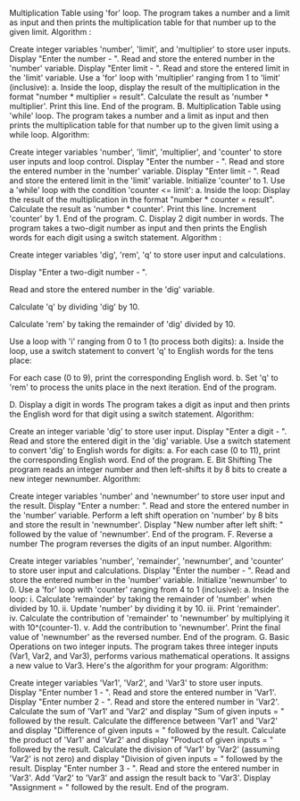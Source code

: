 Multiplication Table using 'for' loop.
The program takes a number and a limit as input and then prints the multiplication table for that number up to the given limit.
Algorithm :

Create integer variables 'number', 'limit', and 'multiplier' to store user inputs.
Display "Enter the number - ".
Read and store the entered number in the 'number' variable.
Display "Enter limit - ".
Read and store the entered limit in the 'limit' variable.
Use a 'for' loop with 'multiplier' ranging from 1 to 'limit' (inclusive): a. Inside the loop, display the result of the multiplication in the format "number * multiplier = result".
Calculate the result as 'number * multiplier'.
Print this line.
End of the program.
B. Multiplication Table using 'while' loop.
The program takes a number and a limit as input and then prints the multiplication table for that number up to the given limit using a while loop.
Algorithm:

Create integer variables 'number', 'limit', 'multiplier', and 'counter' to store user inputs and loop control.
Display "Enter the number - ".
Read and store the entered number in the 'number' variable.
Display "Enter limit - ".
Read and store the entered limit in the 'limit' variable.
Initialize 'counter' to 1.
Use a 'while' loop with the condition 'counter <= limit': a. Inside the loop:
Display the result of the multiplication in the format "number * counter = result".
Calculate the result as 'number * counter'.
Print this line.
Increment 'counter' by 1.
End of the program.
C. Display 2 digit number in words. The program takes a two-digit number as input and then prints the English words for each digit using a switch statement.
Algorithm :

Create integer variables 'dig', 'rem', 'q' to store user input and calculations.

Display "Enter a two-digit number - ".

Read and store the entered number in the 'dig' variable.

Calculate 'q' by dividing 'dig' by 10.

Calculate 'rem' by taking the remainder of 'dig' divided by 10.

Use a loop with 'i' ranging from 0 to 1 (to process both digits): a. Inside the loop, use a switch statement to convert 'q' to English words for the tens place:

For each case (0 to 9), print the corresponding English word. b. Set 'q' to 'rem' to process the units place in the next iteration.
End of the program.

D. Display a digit in words
The program takes a digit as input and then prints the English word for that digit using a switch statement.
Algorithm:

Create an integer variable 'dig' to store user input.
Display "Enter a digit - ".
Read and store the entered digit in the 'dig' variable.
Use a switch statement to convert 'dig' to English words for digits: a. For each case (0 to 11), print the corresponding English word.
End of the program.
E. Bit Shifting
The program reads an integer number and then left-shifts it by 8 bits to create a new integer newnumber.
Algorithm:

Create integer variables 'number' and 'newnumber' to store user input and the result.
Display "Enter a number: ".
Read and store the entered number in the 'number' variable.
Perform a left shift operation on 'number' by 8 bits and store the result in 'newnumber'.
Display "New number after left shift: " followed by the value of 'newnumber'.
End of the program.
F. Reverse a number
The program reverses the digits of an input number.
Algorithm:

Create integer variables 'number', 'remainder', 'newnumber', and 'counter' to store user input and calculations.
Display "Enter the number - ".
Read and store the entered number in the 'number' variable.
Initialize 'newnumber' to 0.
Use a 'for' loop with 'counter' ranging from 4 to 1 (inclusive): a. Inside the loop: i. Calculate 'remainder' by taking the remainder of 'number' when divided by 10. ii. Update 'number' by dividing it by 10. iii. Print 'remainder'. iv. Calculate the contribution of 'remainder' to 'newnumber' by multiplying it with 10^(counter-1). v. Add the contribution to 'newnumber'.
Print the final value of 'newnumber' as the reversed number.
End of the program.
G. Basic Operations on two integer inputs. The program takes three integer inputs (Var1, Var2, and Var3), performs various mathematical operations.
It assigns a new value to Var3. Here's the algorithm for your program:
Algorithm:

Create integer variables 'Var1', 'Var2', and 'Var3' to store user inputs.
Display "Enter number 1 - ".
Read and store the entered number in 'Var1'.
Display "Enter number 2 - ".
Read and store the entered number in 'Var2'.
Calculate the sum of 'Var1' and 'Var2' and display "Sum of given inputs = " followed by the result.
Calculate the difference between 'Var1' and 'Var2' and display "Difference of given inputs = " followed by the result.
Calculate the product of 'Var1' and 'Var2' and display "Product of given inputs = " followed by the result.
Calculate the division of 'Var1' by 'Var2' (assuming 'Var2' is not zero) and display "Division of given inputs = " followed by the result.
Display "Enter number 3 - ".
Read and store the entered number in 'Var3'.
Add 'Var2' to 'Var3' and assign the result back to 'Var3'. Display "Assignment = " followed by the result.
End of the program.
